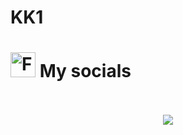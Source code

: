 # KK1

<!--- ------------------------------------------------------------------------------------------------------------------------------------------------------ -->
<!--- -- My Socials ---------------------------------------------------------------------------------------------------------------------------------------- -->
<!--- ------------------------------------------------------------------------------------------------------------------------------------------------------ -->

# <img src="https://user-images.githubusercontent.com/74038190/216122041-518ac897-8d92-4c6b-9b3f-ca01dcaf38ee.png" alt="Fire" width="40" /> My socials
 <!--
 > I've been active across various platforms, whether it's for learning, creating content, trying the platform, or sharing my progress. I've tried a lot of stuff which is why I have a good knowledge of various domains.
 -->

<br>
<div align="center">
  <!-- 
 1 <a href="https://app.daily.dev/anmolbaranwal"><img src="https://img.shields.io/badge/dailydotdev-d5d5d5?style=for-the-badge&logo=dailydotdev&logoColor=0A0209" /></a> 
 -->
  <br>
  <!-- 2 --><a href=""><img src="https://img.shields.io/badge/polywork-0A0209?style=for-the-badge&logo=polywork&logoColor=F6E96B" style="height: aoto; width: aoto;"></a>
 
 
